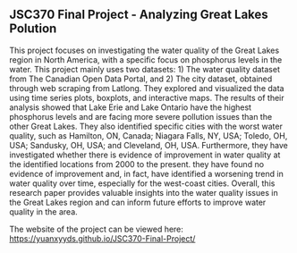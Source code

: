 ## JSC370 Final Project - Analyzing Great Lakes Polution

This project focuses on investigating the water quality of the Great Lakes region in North America, with a specific focus on phosphorus levels in the water. This project mainly uses two datasets: 1) The water quality dataset from The Canadian Open Data Portal, and 2) The city dataset, obtained through web scraping from Latlong. They explored and visualized the data using time series plots, boxplots, and interactive maps. The results of their analysis showed that Lake Erie and Lake Ontario have the highest phosphorus levels and are facing more severe pollution issues than the other Great Lakes. They also identified specific cities with the worst water quality, such as Hamilton, ON, Canada; Niagara Falls, NY, USA; Toledo, OH, USA; Sandusky, OH, USA; and Cleveland, OH, USA. Furthermore, they have investigated whether there is evidence of improvement in water quality at the identified locations from 2000 to the present. they have found no evidence of improvement and, in fact, have identified a worsening trend in water quality over time, especially for the west-coast cities. Overall, this research paper provides valuable insights into the water quality issues in the Great Lakes region and can inform future efforts to improve water quality in the area.

The website of the project can be viewed here:
https://yuanxyyds.github.io/JSC370-Final-Project/
